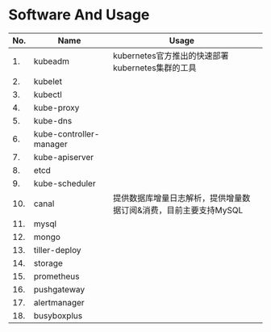 # Software And Usage

|No.|Name|Usage||
|---|---|---|---|
|1. |kubeadm|kubernetes官方推出的快速部署kubernetes集群的工具||
|2. |kubelet|||
|3. |kubectl|||
|4. |kube-proxy|||
|5. |kube-dns|||
|6. |kube-controller-manager|||
|7. |kube-apiserver|||
|8. |etcd|||
|9. |kube-scheduler|||
|10. |canal|提供数据库增量日志解析，提供增量数据订阅&消费，目前主要支持MySQL||
|11. |mysql|||
|12. |mongo|||
|13. |tiller-deploy|||
|14. |storage|||
|15. |prometheus|||
|16. |pushgateway|||
|17. |alertmanager|||
|18. |busyboxplus|||
